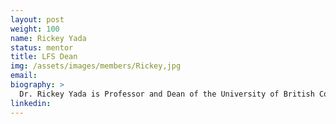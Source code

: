 ```yaml
---
layout: post
weight: 100
name: Rickey Yada
status: mentor
title: LFS Dean
img: /assets/images/members/Rickey,jpg
email: 
biography: >
  Dr. Rickey Yada is Professor and Dean of the University of British Columbia’s Faculty of Land and Food Systems. A Vancouver native, Dean Yada received his BSc. (Agriculture), MSc. and PhD. all from UBC, then headed east in 1984 to begin his professional research and teaching career at the University of Guelph. Throughout his time at Guelph, Yada served as Deputy Chair and Chair of the Department of Food Science from 1995-2000, and Assistant Vice-President Research for Agri-Food Programs in 2000-2001. Most recently, he held the positions of Professor of Food Science and Canada Research Chair in Food Protein Structure, and Scientific Director of the Food Institute at the U of G.  He was also Scientific Director of Advanced Foods and Materials Canada Inc. (AFM Canada), and the President-elect of the International Union of Food Science and Technology (IUFoST).
linkedin: 
---
```

